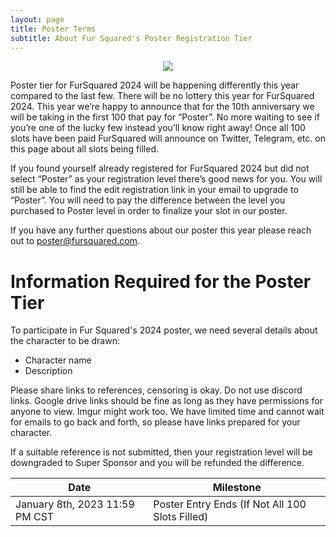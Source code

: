```yaml
---
layout: page
title: Poster Terms
subtitle: About Fur Squared's Poster Registration Tier
---
```

<div align="center">
  <img src="{{ 'uploads/f2-2023-poster-small.jpg' | relative_url }}" />
</div>

Poster tier for FurSquared 2024 will be happening differently this year compared to the last few. There will be no lottery this year for FurSquared 2024. This year we’re happy to announce that for the 10th anniversary we will be taking in the first 100 that pay for “Poster”. No more waiting to see if you’re one of the lucky few instead you’ll know right away! Once all 100 slots have been paid FurSquared will announce on Twitter, Telegram, etc. on this page about all slots being filled.

If you found yourself already registered for FurSquared 2024 but did not select “Poster” as your registration level there’s good news for you. You will still be able to find the edit registration link in your email to upgrade to “Poster”. You will need to pay the difference between the level you purchased to Poster level in order to finalize your slot in our poster.

If you have any further questions about our poster this year please reach out to [poster@fursquared.com](mailto:poster@fursquared.com).

# Information Required for the Poster Tier
To participate in Fur Squared's 2024 poster, we need several details about the character to be drawn:

- Character name
- Description

Please share links to references, censoring is okay. Do not use discord links. Google drive links should be fine as long as they have permissions for anyone to view. Imgur might work too. We have limited time and cannot wait for emails to go back and forth, so please have links prepared for your character.

If a suitable reference is not submitted, then your registration level will be downgraded to Super Sponsor and you will be refunded the difference.

| Date | Milestone |
| --- | --- |
| January 8th, 2023 11:59 PM CST | Poster Entry Ends (If Not All 100 Slots Filled)|
